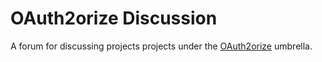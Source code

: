 # OAuth2orize Discussion

A forum for discussing projects projects under the [OAuth2orize](https://github.com/jaredhanson/oauth2orize)
umbrella.
